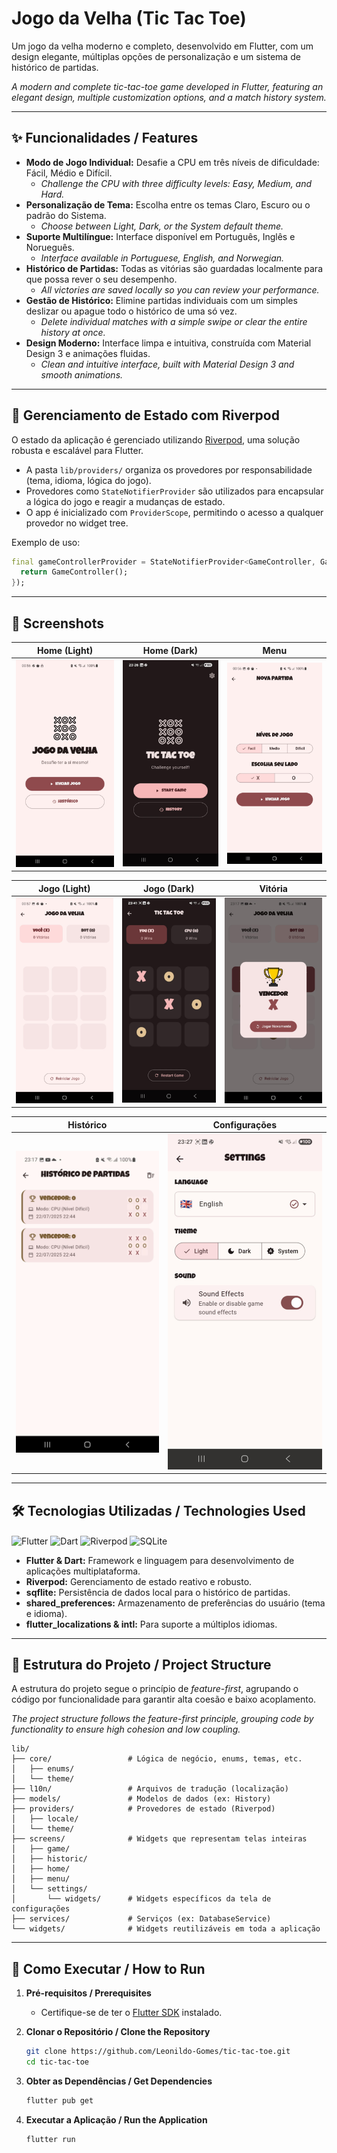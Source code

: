 # Jogo da Velha (Tic Tac Toe)

Um jogo da velha moderno e completo, desenvolvido em Flutter, com um design elegante, múltiplas opções de personalização e um sistema de histórico de partidas.

*A modern and complete tic-tac-toe game developed in Flutter, featuring an elegant design, multiple customization options, and a match history system.*

---

## ✨ Funcionalidades / Features

-   **Modo de Jogo Individual:** Desafie a CPU em três níveis de dificuldade: Fácil, Médio e Difícil.
    -   *Challenge the CPU with three difficulty levels: Easy, Medium, and Hard.*
-   **Personalização de Tema:** Escolha entre os temas Claro, Escuro ou o padrão do Sistema.
    -   *Choose between Light, Dark, or the System default theme.*
-   **Suporte Multilíngue:** Interface disponível em Português, Inglês e Norueguês.
    -   *Interface available in Portuguese, English, and Norwegian.*
-   **Histórico de Partidas:** Todas as vitórias são guardadas localmente para que possa rever o seu desempenho.
    -   *All victories are saved locally so you can review your performance.*
-   **Gestão de Histórico:** Elimine partidas individuais com um simples deslizar ou apague todo o histórico de uma só vez.
    -   *Delete individual matches with a simple swipe or clear the entire history at once.*
-   **Design Moderno:** Interface limpa e intuitiva, construída com Material Design 3 e animações fluidas.
    -   *Clean and intuitive interface, built with Material Design 3 and smooth animations.*
---
## 🧠 Gerenciamento de Estado com Riverpod

O estado da aplicação é gerenciado utilizando [Riverpod](https://riverpod.dev), uma solução robusta e escalável para Flutter.

- A pasta `lib/providers/` organiza os provedores por responsabilidade (tema, idioma, lógica do jogo).
- Provedores como `StateNotifierProvider` são utilizados para encapsular a lógica do jogo e reagir a mudanças de estado.
- O app é inicializado com `ProviderScope`, permitindo o acesso a qualquer provedor no widget tree.

Exemplo de uso:
```dart
final gameControllerProvider = StateNotifierProvider<GameController, GameState>((ref) {
  return GameController();
});
```
---

## 📸 Screenshots

| Home (Light) | Home (Dark) | Menu |
| :---: | :---: | :---: |
| ![Home Screen Light](screenshot/home_screen.jpeg) | ![Home Screen Dark](screenshot/home_screen_dark.jpeg) | ![Menu Screen](screenshot/menu_screen.jpeg) |

| Jogo (Light) | Jogo (Dark) | Vitória |
| :---: | :---: | :---: |
| ![Game Screen Light](screenshot/game_screen.jpeg) | ![Game Screen Dark](screenshot/game_screen_dark.jpeg) | ![Winner Screen](screenshot/winner_screen.jpeg) |

| Histórico | Configurações |
| :---: | :---: |
| ![History Screen](screenshot/historic_screen.jpeg) | ![Settings Screen](screenshot/settings_screen.jpeg) |

---

## 🛠️ Tecnologias Utilizadas / Technologies Used

<img align="center" alt="Flutter" title="Flutter" src="https://img.shields.io/badge/Flutter-02569B?style=for-the-badge&logo=flutter&logoColor=white" />
<img align="center" alt="Dart" title="Dart" src="https://img.shields.io/badge/Dart-0175C2?style=for-the-badge&logo=dart&logoColor=white" />
<img align="center" alt="Riverpod" title="Riverpod" src="https://img.shields.io/badge/Riverpod-2396F3?style=for-the-badge&logo=riverpod&logoColor=white" />
<img align="center" alt="SQLite" title="SQLite" src="https://img.shields.io/badge/SQLite-07405E?style=for-the-badge&logo=sqlite&logoColor=white" />

-   **Flutter & Dart:** Framework e linguagem para desenvolvimento de aplicações multiplataforma.
-   **Riverpod:** Gerenciamento de estado reativo e robusto.
-   **sqflite:** Persistência de dados local para o histórico de partidas.
-   **shared_preferences:** Armazenamento de preferências do usuário (tema e idioma).
-   **flutter_localizations & intl:** Para suporte a múltiplos idiomas.

---

## 📂 Estrutura do Projeto / Project Structure

A estrutura do projeto segue o princípio de *feature-first*, agrupando o código por funcionalidade para garantir alta coesão e baixo acoplamento.

*The project structure follows the feature-first principle, grouping code by functionality to ensure high cohesion and low coupling.*

```
lib/
├── core/                 # Lógica de negócio, enums, temas, etc.
│   ├── enums/
│   └── theme/
├── l10n/                 # Arquivos de tradução (localização)
├── models/               # Modelos de dados (ex: History)
├── providers/            # Provedores de estado (Riverpod)
│   ├── locale/
│   └── theme/
├── screens/              # Widgets que representam telas inteiras
│   ├── game/
│   ├── historic/
│   ├── home/
│   ├── menu/
│   └── settings/
│       └── widgets/      # Widgets específicos da tela de configurações
├── services/             # Serviços (ex: DatabaseService)
└── widgets/              # Widgets reutilizáveis em toda a aplicação
```

---

## 🚀 Como Executar / How to Run

1.  **Pré-requisitos / Prerequisites**
    -   Certifique-se de ter o [Flutter SDK](https://flutter.dev/docs/get-started/install) instalado.

2.  **Clonar o Repositório / Clone the Repository**
    ```bash
    git clone https://github.com/Leonildo-Gomes/tic-tac-toe.git
    cd tic-tac-toe
    ```

3.  **Obter as Dependências / Get Dependencies**
    ```bash
    flutter pub get
    ```

4.  **Executar a Aplicação / Run the Application**
    ```bash
    flutter run
    ```